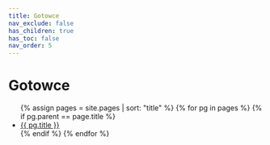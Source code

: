 ```yaml
---
title: Gotowce
nav_exclude: false
has_children: true
has_toc: false
nav_order: 5
---
```

# Gotowce

<ul>
    {% assign pages = site.pages | sort: "title" %}
    {% for pg in pages %}
        {% if pg.parent == page.title %}
            <li>
                <a href="{{ pg.url }}">{{ pg.title }}</a>
            </li>
        {% endif %}
    {% endfor %}
</ul>